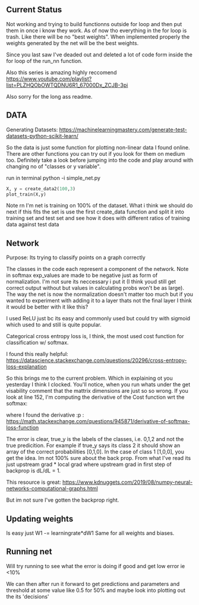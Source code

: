 ## Current Status

Not working and trying to build functionns outside for loop and then put them in once i know they work. As of now tho everything in the for loop is trash. Like there will be no "best weights". When implemented properly the weights generated by the net will be the best weights.  

Since you last saw I've deaded out and deleted a lot of code form inside the for loop of the run_nn function.  

Also this series is amazing highly reccomend 
https://www.youtube.com/playlist?list=PLZHQObOWTQDNU6R1_67000Dx_ZCJB-3pi

Also sorry for the long ass readme. 

## DATA 

Generating Datasets: https://machinelearningmastery.com/generate-test-datasets-python-scikit-learn/

So the data is just some function for plotting non-linear data I found online. There are other functions you can try out if you look for them on medium too. Definitely take a look before jumping into the code and play around with changing no of "classes or y variable". 

run in terminal python -i simple_net.py

``` python 
X, y = create_data2(100,3)
plot_train(X,y)
```

Note rn I'm net is training on 100% of the dataset. What i think we should do next if this fits the set is use the first create_data function and split it into training set and test set and see how it does with different ratios of training data against test data

## Network

Purpose: Its trying to classify points on a graph correctly

The classes in the code each represent a component of the network. Note in softmax exp_values are made to be negative just as form of normalization. I'm not sure its neccessary i put it (I think youd still get correct output without but values in calculating probs won't be as large). The way the net is now the normalization doesn't matter too much but if you wanted to experiment with adding it to a layer thats not the final layer I think it would be better with it like this?

I used ReLU just bc its easy and commonly used but could try with sigmoid which used to and still is quite popular. 

Categorical cross entropy loss is, I think, the most used cost function for classification w/ softmax. 

I found this really helpful: https://datascience.stackexchange.com/questions/20296/cross-entropy-loss-explanation

So this brings me to the current problem. Which in explaining ot you yesterday I think I clocked. You'll notice, when you run whats under the get visability comment that the mattrix dimensions are just so so wrong. If you look at line 152, I'm computing the derivative of the Cost function wrt the softmax:

where I found the derivative :p :  https://math.stackexchange.com/questions/945871/derivative-of-softmax-loss-function

The error is clear, true_y is the labels of the classes, i.e. 0,1,2 and not the true predicition. For example if true_y says its class 2 it should show an array of the correct probabilities [0,1,0]. In the case of class 1 [1,0,0], you get the idea. Im not 100% sure about the back prop. From what I've read its just upstream grad * local grad where upstream grad in first step of backprop is dL/dL = 1. 

This resource is great: https://www.kdnuggets.com/2019/08/numpy-neural-networks-computational-graphs.html

But im not sure I've gotten the backprop right.  

## Updating weights

Is easy just W1 -= learningrate*dW1
Same for all weights and biases. 

## Running net 

Will try running to see what the error is doing if good and get low error ie <10% 

We can then after run it forward to get predictions and parameters and threshold at some value like 0.5 for 50% and maybe look into plotting out the its 'decisions' 

